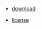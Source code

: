 - [download](https://pixabay.com/vectors/microscope-experience-laboratory-7148497/)

- [license](https://pixabay.com/service/license-summary/)